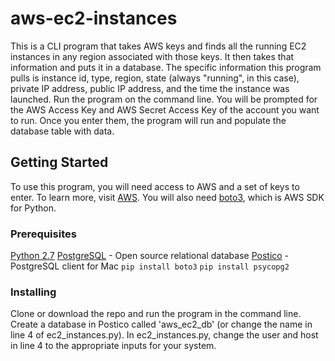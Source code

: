 # aws-ec2-instances

This is a CLI program that takes AWS keys and finds all the running EC2 instances in any region associated with those keys. It then takes that information and puts it in a database. The specific information this program pulls is instance id, type, region, state (always "running", in this case), private IP address, public IP address, and the time the instance was launched. Run the program on the command line. You will be prompted for the AWS Access Key and AWS Secret Access Key of the account you want to run. Once you enter them, the program will run and populate the database table with data.

## Getting Started

To use this program, you will need access to AWS and a set of keys to enter. To learn more, visit [AWS](https://aws.amazon.com/). You will also need [boto3](https://boto3.readthedocs.io/en/latest/), which is AWS SDK for Python.

### Prerequisites

[Python 2.7](https://www.python.org/downloads/)
[PostgreSQL](https://www.postgresql.org/) - Open source relational database
[Postico](https://eggerapps.at/postico/) - PostgreSQL client for Mac
`pip install boto3`
`pip install psycopg2`

### Installing

Clone or download the repo and run the program in the command line.
Create a database in Postico called 'aws_ec2_db' (or change the name in line 4 of ec2_instances.py).
In ec2_instances.py, change the user and host in line 4 to the appropriate inputs for your system.
